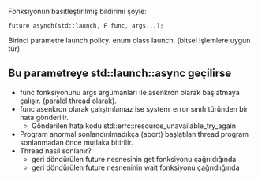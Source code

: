 Fonksiyonun basitleştirilmiş bildirimi şöyle:

```
future asynch(std::launch, F func, args...);
```

Birinci parametre launch policy. 
enum class launch. (bitsel işlemlere uygun tür)

## Bu parametreye std::launch::async geçilirse
+ func fonksiyonunu args argümanları ile asenkron olarak başlatmaya çalışır. (paralel thread olarak). 
+ func asenkron olarak çalıştırılamaz ise system_error sınıfı türünden bir hata gönderilir.
  + Gönderilen hata kodu std::errc::resource_unavailable_try_again 
+ Program anormal sonlandırılmadıkça (abort) başlatılan thread program sonlanmadan önce mutlaka bitirilir.
+ Thread nasıl sonlanır?
  + geri döndürülen future nesnesinin get fonksiyonu çağrıldığında
  + geri döndürülen future nesneninin wait fonksiyonu çağrıdlığında


